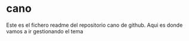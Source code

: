 # cano

Este es el fichero readme del repositorio cano de github. Aqui es donde vamos a ir 
gestionando el tema
